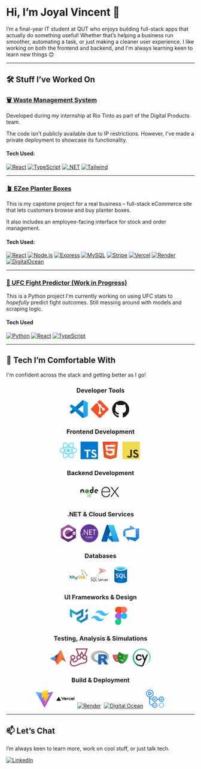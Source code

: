 # Hi, I’m Joyal Vincent 👋

I’m a final-year IT student at QUT who enjoys building full-stack apps that actually do something useful! Whether that’s helping a business run smoother, automating a task, or just making a cleaner user experience. I like working on both the frontend and backend, and I'm always learning keen to learn new things 😊

---

## 🛠 Stuff I’ve Worked On

### [🗑 Waste Management System](https://ambitious-sky-02bdeb400.1.azurestaticapps.net/)
Developed during my internship at Rio Tinto as part of the Digital Products team.  

The code isn't publicly available due to IP restrictions. However, I've made a private deployment to showcase its functionality.  

#### Tech Used:
[![React](https://img.shields.io/badge/React-%2320232a.svg?style=flat&logo=react&logoColor=%2361DAFB)](https://react.dev/)
[![TypeScript](https://img.shields.io/badge/TypeScript-%23007ACC.svg?style=flat&logo=typescript&logoColor=white)](https://www.typescriptlang.org/)
[![.NET](https://img.shields.io/badge/.NET-%23512BD4.svg?style=flat&logo=dotnet&logoColor=white)](https://dotnet.microsoft.com/en-us/)
[![Tailwind](https://img.shields.io/badge/Tailwind-06B6D4.svg?style=flat&logo=tailwindcss&logoColor=white)](https://tailwindcss.com/)

---

### [🪴 EZee Planter Boxes](https://github.com/joyalvincent02/Capstone_2024)
This is my capstone project for a real business – full-stack eCommerce site that lets customers browse and buy planter boxes.

It also includes an employee-facing interface for stock and order management.

#### Tech Used:  
[![React](https://img.shields.io/badge/React-%2320232a.svg?style=flat&logo=react&logoColor=%2361DAFB)](https://react.dev/)
[![Node.js](https://img.shields.io/badge/Node.js-%23339933.svg?style=flat&logo=node.js&logoColor=white)](https://nodejs.org/)
[![Express](https://img.shields.io/badge/-%20Express%20-%20%23181818?style=flat&logo=express)](https://expressjs.com/)
[![MySQL](https://img.shields.io/badge/-%20MySQL%20-%20%234479A1?style=flat&logo=mysql&logoColor=white)](https://www.mysql.com/)
[![Stripe](https://img.shields.io/badge/-%20Stripe-%20%23635BFF?style=flat&logo=stripe&logoColor=white)](https://docs.stripe.com/)
[![Vercel](https://img.shields.io/badge/-%20Vercel%20-%20%23000000?style=flat&logo=vercel&logoColor=white)](https://vercel.com/)
[![Render](https://img.shields.io/badge/-%20Render%20-%20%23000000?style=flat&logo=render&logoColor=white)](https://render.com/)
[![DigitalOcean](https://img.shields.io/badge/-%20DigitalOcean%20-%20%230080FF?style=flat&logo=digitalocean&logoColor=white)](https://www.digitalocean.com/)

---

### [🥊 UFC Fight Predictor (Work in Progress)](https://github.com/joyalvincent02/ufc-predictor)

This is a Python project I'm currently working on using UFC stats to *hopefully* predict fight outcomes. Still messing around with models and scraping logic.

#### Tech Used
[![Python](https://img.shields.io/badge/Python%20-%2314354C.svg?&style=flat&logo=python&logoColor=white)](https://www.python.org/)
[![React](https://img.shields.io/badge/React-%2320232a.svg?style=flat&logo=react&logoColor=%2361DAFB)](https://react.dev/)
[![TypeScript](https://img.shields.io/badge/TypeScript-%23007ACC.svg?style=flat&logo=typescript&logoColor=white)](https://www.typescriptlang.org/)

---

## 😤 Tech I’m Comfortable With
I'm confident across the stack and getting better as I go!

<div align="center">

### Developer Tools
[<img src="https://raw.githubusercontent.com/devicons/devicon/master/icons/vscode/vscode-original.svg" alt="VSCode" height="48rem"/>](https://code.visualstudio.com/)&nbsp;
[<img src="https://raw.githubusercontent.com/devicons/devicon/master/icons/git/git-plain.svg" alt="Git" height="48rem"/>](https://git-scm.com/)&nbsp;
[<img src="https://raw.githubusercontent.com/devicons/devicon/master/icons/github/github-original.svg" alt="GitHub" height="48rem"/>](https://github.com/)&nbsp;

### Frontend Development
[<img src="https://raw.githubusercontent.com/devicons/devicon/master/icons/react/react-original.svg" alt="React" height="48rem"/>](https://react.dev/)&nbsp;
[<img src="https://raw.githubusercontent.com/devicons/devicon/master/icons/typescript/typescript-original.svg" alt="TypeScript" height="48rem"/>](https://www.typescriptlang.org/)&nbsp;
[<img src="https://raw.githubusercontent.com/devicons/devicon/master/icons/html5/html5-original.svg" alt="HTML5" height="48rem"/>](https://developer.mozilla.org/en-US/docs/Glossary/HTML5)&nbsp;
[<img src="https://raw.githubusercontent.com/devicons/devicon/master/icons/javascript/javascript-original.svg" alt="JavaScript" height="48rem"/>](https://www.javascript.com/)&nbsp;

### Backend Development
[<img src="https://raw.githubusercontent.com/devicons/devicon/master/icons/nodejs/nodejs-original-wordmark.svg" alt="Node.js" height="48rem"/>](https://nodejs.org/en)&nbsp;
[<img src="https://raw.githubusercontent.com/devicons/devicon/master/icons/express/express-original.svg" alt="Express" height="48rem"/>](https://expressjs.com/)&nbsp;

### .NET & Cloud Services
[<img src="https://raw.githubusercontent.com/devicons/devicon/master/icons/csharp/csharp-original.svg" alt="C#" height="48rem"/>](https://dotnet.microsoft.com/en-us/languages/csharp)&nbsp;
[<img src="https://raw.githubusercontent.com/devicons/devicon/master/icons/dotnetcore/dotnetcore-original.svg" alt=".NET Core" height="48rem"/>](https://dotnet.microsoft.com/en-us/)&nbsp;
[<img src="https://raw.githubusercontent.com/devicons/devicon/master/icons/azure/azure-original.svg" alt="Azure" height="48rem"/>](https://azure.microsoft.com/)&nbsp;
[<img src="https://raw.githubusercontent.com/devicons/devicon/master/icons/azuredevops/azuredevops-original.svg" alt="Azure DevOps" height="48rem"/>](https://azure.microsoft.com/en-us/products/devops)&nbsp;

### Databases
[<img src="https://raw.githubusercontent.com/devicons/devicon/master/icons/mysql/mysql-original-wordmark.svg" alt="MySQL" height="48rem"/>](https://www.mysql.com/)&nbsp;
[<img src="https://raw.githubusercontent.com/devicons/devicon/master/icons/microsoftsqlserver/microsoftsqlserver-original-wordmark.svg" alt="Microsoft SQL Server" height="48rem"/>](https://www.microsoft.com/en-au/sql-server/sql-server-2022)&nbsp;
[<img src="https://raw.githubusercontent.com/devicons/devicon/master/icons/azuresqldatabase/azuresqldatabase-original.svg" alt="Azure SQL Database" height="48rem"/>](https://azure.microsoft.com/en-au/products/azure-sql/database/)&nbsp;

### UI Frameworks & Design
[<img src="https://raw.githubusercontent.com/devicons/devicon/master/icons/materialui/materialui-original.svg" alt="Material UI" height="48rem"/>](https://mui.com/)&nbsp;
[<img src="https://raw.githubusercontent.com/devicons/devicon/master/icons/tailwindcss/tailwindcss-original.svg" alt="Tailwind CSS" height="48rem"/>](https://tailwindcss.com/)&nbsp;
[<img src="https://raw.githubusercontent.com/devicons/devicon/master/icons/figma/figma-original.svg" alt="Figma" height="48rem"/>](https://www.figma.com/)&nbsp;

### Testing, Analysis & Simulations
[<img src="https://raw.githubusercontent.com/devicons/devicon/master/icons/matlab/matlab-original.svg" alt="MATLAB" height="48rem"/>](https://au.mathworks.com/products/matlab.html)&nbsp;
[<img src="https://raw.githubusercontent.com/devicons/devicon/master/icons/jest/jest-plain.svg" alt="Jest" height="48rem"/>](https://jestjs.io/)&nbsp;
[<img src="https://raw.githubusercontent.com/devicons/devicon/master/icons/r/r-original.svg" alt="R" height="48rem"/>](https://www.r-project.org/)&nbsp;
[<img src="https://raw.githubusercontent.com/devicons/devicon/master/icons/playwright/playwright-original.svg" alt="Playwright" height="48rem"/>](https://playwright.dev/)&nbsp;
[<img src="https://raw.githubusercontent.com/devicons/devicon/master/icons/cypressio/cypressio-original.svg" alt="Cypress" height="48rem"/>](https://www.cypress.io/)&nbsp;

### Build & Deployment
[<img src="https://raw.githubusercontent.com/devicons/devicon/master/icons/vitejs/vitejs-original.svg" alt="Vite" height="48rem"/>](https://vite.dev/)&nbsp;
[<img src="https://raw.githubusercontent.com/devicons/devicon/master/icons/vercel/vercel-original-wordmark.svg" alt="Vercel" height="48rem"/>](https://vercel.com/)&nbsp;
[<img src="https://res.cloudinary.com/dakwlrcqr/image/upload/v1749659467/render_eqhvg5.svg" alt="Render" height="48rem"/>](https://render.com/)&nbsp;
[<img src="https://res.cloudinary.com/dakwlrcqr/image/upload/v1749659702/digitalocean_dut1pn.svg" alt="Digital Ocean" height="48rem"/>](https://www.digitalocean.com/)&nbsp;
[<img src="https://raw.githubusercontent.com/devicons/devicon/master/icons/githubactions/githubactions-original.svg" alt="GitHub Actions" height="48rem"/>](https://github.com/features/actions)&nbsp;

</div>
    
---

## 📫 Let’s Chat

I’m always keen to learn more, work on cool stuff, or just talk tech.

[![LinkedIn](https://img.shields.io/badge/LinkedIn-blue?style=flat&logo=linkedin&logoColor=white)](https://www.linkedin.com/in/joyalvincent)
